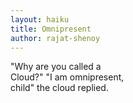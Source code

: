 ```yaml
---
layout: haiku
title: Omnipresent 
author: rajat-shenoy
---
```


"Why are you called a<br>
Cloud?" "I am omnipresent,<br>
child" the cloud replied.<br>
